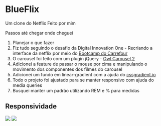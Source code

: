 # BlueFlix
Um clone do Netflix Feito por mim

Passos até chegar onde cheguei
1. Planejar o que fazer
2. Fiz tudo seguindo o desafio da Digital Innovation One - Recriando a interface da netflix  por meio do [Bootcamp do Carrefour](https://web.dio.me/track/carrefour-web-developer)
3. O carousel foi feito com um plugin jQuery - [Owl Carousel 2](https://owlcarousel2.github.io/OwlCarousel2/)
4. Adicionei a feature de passar o mouse por cima e manipulando o movimento dos componentes dos filmes do carousel
5. Adicionei um fundo em linear-gradient com a ajuda do [cssgradient.io](https://cssgradient.io/)
6. Todo o projeto foi ajustado para se manter responsivo com ajuda do media queries
7. Busquei manter um padrão utilizando REM e % para medidas

## Responsividade
<img src="img/demonstration1.gif">

<img src="img/demonstration2.gif">

